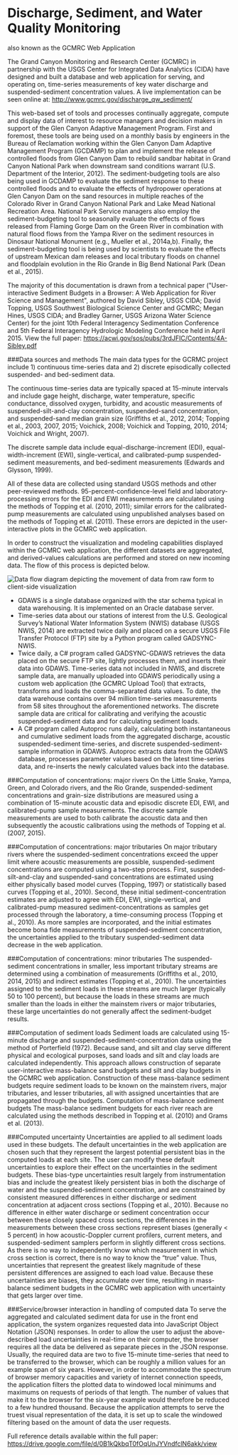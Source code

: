 # Discharge, Sediment, and Water Quality Monitoring

also known as the GCMRC Web Application

The Grand Canyon Monitoring and Research Center (GCMRC) in partnership with the USGS Center for Integrated Data Analytics (CIDA) have designed and built a database and web application for serving, and operating on, time-series measurements of key water discharge and suspended-sediment concentration values. A live implementation can be seen online at: http://www.gcmrc.gov/discharge_qw_sediment/

This web-based set of tools and processes continually aggregate, compute and display data of interest to resource managers and decision makers in support of the Glen Canyon Adaptive Management Program. First and foremost, these tools are being used on a monthly basis by engineers in the Bureau of Reclamation working within the Glen Canyon Dam Adaptive Management Program (GCDAMP) to plan and implement the release of controlled floods from Glen Canyon Dam to rebuild sandbar habitat in Grand Canyon National Park when downstream sand conditions warrant (U.S. Department of the Interior, 2012). The sediment-budgeting tools are also being used in GCDAMP to evaluate the sediment response to these controlled floods and to evaluate the effects of hydropower operations at Glen Canyon Dam on the sand resources in multiple reaches of the Colorado River in Grand Canyon National Park and Lake Mead National Recreation Area. National Park Service managers also employ the sediment-budgeting tool to seasonally evaluate the effects of flows released from Flaming Gorge Dam on the Green River in combination with natural flood flows from the Yampa River on the sediment resources in Dinosaur National Monument (e.g., Mueller et al., 2014a,b). Finally, the sediment-budgeting tool is being used by scientists to evaluate the effects of upstream Mexican dam releases and local tributary floods on channel and floodplain evolution in the Rio Grande in Big Bend National Park (Dean et al., 2015).

The majority of this documentation is drawn from a technical paper ("User-interactive Sediment Budgets in a Browser: A Web Application for River Science and Management", authored by David Sibley, USGS CIDA; David Topping, USGS Southwest Biological Science Center and GCMRC; Megan Hines, USGS CIDA; and Bradley Garner, USGS Arizona Water Science Center) for the joint 10th Federal Interagency Sedimentation Conference and 5th Federal Interagency Hydrologic Modeling Conference held in April 2015. View the full paper: https://acwi.gov/sos/pubs/3rdJFIC/Contents/4A-Sibley.pdf

###Data sources and methods
The main data types for the GCRMC project include 1) continuous time-series data and 2) discrete episodically collected suspended- and bed-sediment data. 

The continuous time-series data are typically spaced at 15-minute intervals and include gage height, discharge, water temperature, specific conductance, dissolved oxygen, turbidity, and acoustic measurements of suspended-silt-and-clay concentration, suspended-sand concentration, and suspended-sand median grain size (Griffiths et al., 2012, 2014; Topping et al., 2003, 2007, 2015; Voichick, 2008; Voichick and Topping, 2010, 2014; Voichick and Wright, 2007).

The discrete sample data include equal-discharge-increment (EDI), equal-width-increment (EWI), single-vertical, and calibrated-pump suspended-sediment measurements, and bed-sediment measurements (Edwards and Glysson, 1999).

All of these data are collected using standard USGS methods and other peer-reviewed methods. 95-percent-confidence-level field and laboratory-processing errors for the EDI and EWI measurements are calculated using the methods of Topping et al. (2010, 2011); similar errors for the calibrated-pump measurements are calculated using unpublished analyses based on the methods of Topping et al. (2011). These errors are depicted in the user-interactive plots in the GCMRC web application.

In order to construct the visualization and modeling capabilities displayed within the GCMRC web application, the different datasets are aggregated, and derived-values calculations are performed and stored on new incoming data. The flow of this process is depicted below. 

![Data flow diagram depicting the movement of data from raw form to client-side visualization](https://drive.google.com/uc?export=view&id=0B1kQkbqT0fOqbzloc0hwM1JJUzQ "Data flow diagram depicting the movement of data from raw form to client-side visualization")

- GDAWS is a single database organized with the star schema typical in data warehousing. It is implemented on an Oracle database server.
- Time-series data about our stations of interest from the U.S. Geological Survey’s National Water Information System (NWIS) database (USGS NWIS, 2014) are extracted twice daily and placed on a secure USGS File Transfer Protocol (FTP) site by a Python program called GADSYNC-NWIS.
- Twice daily, a C# program called GADSYNC-GDAWS retrieves the data placed on the secure FTP site, lightly processes them, and inserts their data into GDAWS. Time-series data not included in NWIS, and discrete sample data, are manually uploaded into GDAWS periodically using a custom web application (the GCMRC Upload Tool) that extracts, transforms and loads the comma-separated data values. To date, the data warehouse contains over 94 million time-series measurements from 58 sites throughout the aforementioned networks. The discrete sample data are critical for calibrating and verifying the acoustic suspended-sediment data and for calculating sediment loads.
- A C# program called Autoproc runs daily, calculating both instantaneous and cumulative sediment loads from the aggregated discharge, acoustic suspended-sediment time-series, and discrete suspended-sediment-sample information in GDAWS. Autoproc extracts data from the GDAWS database, processes parameter values based on the latest time-series data, and re-inserts the newly calculated values back into the database.

###Computation of concentrations: major rivers
On the Little Snake, Yampa, Green, and Colorado rivers, and the Rio Grande, suspended-sediment concentrations and grain-size distributions are measured using a combination of 15-minute acoustic data and episodic discrete EDI, EWI, and calibrated-pump sample measurements. The discrete sample measurements are used to both calibrate the acoustic data and then subsequently the acoustic calibrations using the methods of Topping et al. (2007, 2015).

###Computation of concentrations: major tributaries
On major tributary rivers where the suspended-sediment concentrations exceed the upper limit where acoustic measurements are possible, suspended-sediment concentrations are computed using a two-step process. First, suspended-silt-and-clay and suspended-sand concentrations are estimated using either physically based model curves (Topping, 1997) or statistically based curves (Topping et al., 2010). Second, these initial sediment-concentration estimates are adjusted to agree with EDI, EWI, single-vertical, and calibrated-pump measured sediment-concentrations as samples get processed through the laboratory, a time-consuming process (Topping et al., 2010). As more samples are incorporated, and the initial estimates become bona fide measurements of suspended-sediment concentration, the uncertainties applied to the tributary suspended-sediment data decrease in the web application.

###Computation of concentrations: minor tributaries
The suspended-sediment concentrations in smaller, less important tributary streams are determined using a combination of measurements (Griffiths et al., 2010, 2014, 2015) and indirect estimates (Topping et al., 2010). The uncertainties assigned to the sediment loads in these streams are much larger (typically 50 to 100 percent), but because the loads in these streams are much smaller than the loads in either the mainstem rivers or major tributaries, these large uncertainties do not generally affect the sediment-budget results.

###Computation of sediment loads
Sediment loads are calculated using 15-minute discharge and suspended-sediment-concentration data using the method of Porterfield (1972). Because sand, and silt and clay serve different physical and ecological purposes, sand loads and silt and clay loads are calculated independently. This approach allows construction of separate user-interactive mass-balance sand budgets and silt and clay budgets in the GCMRC web application. Construction of these mass-balance sediment budgets require sediment loads to be known on the mainstem rivers, major tributaries, and lesser tributaries, all with assigned uncertainties that are propagated through the budgets.
Computation of mass-balance sediment budgets
The mass-balance sediment budgets for each river reach are calculated using the methods described in Topping et al. (2010) and Grams et al. (2013).

###Computed uncertainty
Uncertainties are applied to all sediment loads used in these budgets. The default uncertainties in the web application are chosen such that they represent the largest potential persistent bias in the computed loads at each site. The user can modify these default uncertainties to explore their effect on the uncertainties in the sediment budgets. These bias-type uncertainties result largely from instrumentation bias and include the greatest likely persistent bias in both the discharge of water and the suspended-sediment concentration, and are constrained by consistent measured differences in either discharge or sediment concentration at adjacent cross sections (Topping et al., 2010). Because no difference in either water discharge or sediment concentration occur between these closely spaced cross sections, the differences in the measurements between these cross sections represent biases (generally < 5 percent) in how acoustic-Doppler current profilers, current meters, and suspended-sediment samplers perform in slightly different cross sections. As there is no way to independently know which measurement in which cross section is correct, there is no way to know the “true” value. Thus, uncertainties that represent the greatest likely magnitude of these
persistent differences are assigned to each load value. Because these uncertainties are biases, they accumulate over time, resulting in mass-balance sediment budgets in the GCMRC web application with uncertainty that gets larger over time.

###Service/browser interaction in handling of computed data
To serve the aggregated and calculated sediment data for use in the front end application, the system organizes requested data into JavaScript Object Notation (JSON) responses. In order to allow the user to adjust the above-described load uncertainties in real-time on their computer, the browser requires all the data be delivered as separate pieces in the JSON response. Usually, the required data are two to five 15-minute time-series that need to be transferred to the browser, which can be roughly a million values for an example span of six years. However, in order to accommodate the spectrum of browser memory capacities and variety of internet connection speeds, the application filters the plotted data to windowed local minimums and maximums on requests of periods of that length. The number of values that make it to the browser for the six-year example would therefore be reduced to a few hundred thousand. Because the application attempts to serve the truest visual representation of the data, it is set up to scale the windowed filtering based on the amount of data the user requests.

Full reference details available within the full paper: https://drive.google.com/file/d/0B1kQkbqT0fOqUnJYVndfclN6akk/view

